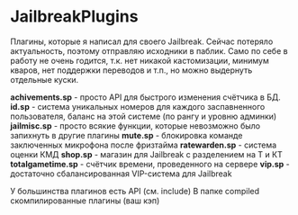 # JailbreakPlugins

Плагины, которые я написал для своего Jailbreak. Сейчас потеряло актуальность, поэтому отправляю исходники в паблик.
Само по себе в работу не очень годится, т.к. нет никакой кастомизации, минимум кваров, нет поддержки переводов и т.п., 
но можно выдернуть отдельные куски.

**achivements.sp** - просто API для быстрого изменения счётчика в БД.
**id.sp** - система уникальных номеров для каждого заспавненного пользователя, баланс на этой системе (по рангу и уровню админки)
**jailmisc.sp** - просто всякие функции, которые невозможно было запихнуть в другие плагины
**mute.sp** - блокировка команде заключенных микрофона после фризтайма
**ratewarden.sp** - система оценки КМД
**shop.sp** - магазин для Jailbreak с разделением на Т и КТ
**totalgametime.sp** - счётчик времени, проведенного на сервере
**vip.sp** - достаточно сбалансированная VIP-система для Jailbreak

У большинства плагинов есть API (см. include)
В папке compiled скомпилированные плагины (ваш кэп)
